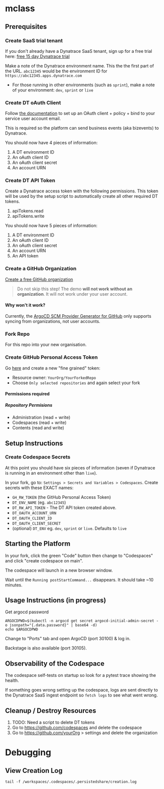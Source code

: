 # mclass

## Prerequisites

### Create SaaS trial tenant

If you don't already have a Dynatrace SaaS tenant, sign up for a free trial here: [free 15 day Dynatrace trial](https://www.dynatrace.com/trial)

Make a note of the Dynatrace environment name. This the the first part of the URL. `abc12345` would be the environment ID for `https://abc12345.apps.dynatrace.com`

* For those running in other environments (such as `sprint`), make a note of your environment: `dev`, `sprint` or `live`

### Create DT oAuth Client

Follow [the documentation](https://www.dynatrace.com/support/help/platform-modules/business-analytics/ba-api-ingest) to set up an OAuth client + policy + bind to your service user account email.

This is required so the platform can send business events (aka bizevents) to Dynatrace.

You should now have 4 pieces of information:

1. A DT environment ID
1. An oAuth client ID
1. An oAuth client secret
1. An account URN

### Create DT API Token

Create a Dynatrace access token with the following permissions. This token will be used by the setup script to automatically create all other required DT tokens.

1. apiTokens.read
1. apiTokens.write

You should now have 5 pieces of information:

1. A DT environment ID
1. An oAuth client ID
1. An oAuth client secret
1. An account URN
1. An API token

### Create a GitHub Organization

[Create a free GitHub organization](https://github.com/account/organizations/new?plan=free)

> Do not skip this step! The demo **will not work without an organization**. It will not work under your user account.

#### Why won't it work?

Currently, the [ArgoCD SCM Provider Generator for GitHub](https://argocd-applicationset.readthedocs.io/en/stable/Generators-SCM-Provider/#github) only supports syncing from organizations, not user accounts.

### Fork Repo

For this repo into your new organisation.

### Create GitHub Personal Access Token

Go [here](https://github.com/settings/personal-access-tokens/new) and create a new "fine grained" token:

- Resource owner: `YourOrg/YourForkedRepo`
- Choose `Only selected repositories` and again select your fork

#### Permissions required

##### Repository Permisions

- Administration (read + write)
- Codespaces (read + write)
- Contents (read and write)

## Setup Instructions

### Create Codespace Secrets

At this point you should have six pieces of information (seven if Dynatrace is running in an environment other than `live`).

In your fork, go to: `Settings > Secrets and Variables > Codespaces`. Create secrets with these EXACT names:

- `GH_RW_TOKEN` (the GitHub Personal Access Token)
- `DT_ENV_NAME` (eg. `abc12345`)
- `DT_RW_API_TOKEN` - The DT API token created above.
- `DT_OAUTH_ACCOUNT_URN`
- `DT_OAUTH_CLIENT_ID`
- `DT_OAUTH_CLIENT_SECRET`
- (optional) `DT_ENV` eg. `dev`, `sprint` or `live`. Defaults to `live`

## Starting the Platform

In your fork, click the green "Code" button then change to "Codespaces" and click  "create codespace on main".

The codespace will launch in a new browser window.

Wait until the `Running postStartCommand...` disappears. It should take ~10 minutes.

## Usage Instructions (in progress)

Get argocd password
```
ARGOCDPWD=$(kubectl -n argocd get secret argocd-initial-admin-secret -o jsonpath="{.data.password}" | base64 -d)
echo $ARGOCDPWD
```

Change to "Ports" tab and open ArgoCD (port 30100) & log in.

Backstage is also available (port 30105).

## Observability of the Codespace

The codespace self-tests on startup so look for a pytest trace showing the health.

If something goes wrong setting up the codespace, logs are sent directly to the Dynatrace SaaS ingest endpoint so `fetch logs` to see what went wrong.

## Cleanup / Destroy Resources

1. TODO: Need a script to delete DT tokens
2. Go to https://github.com/codespaces and delete the codespace
3. Go to https://github.com/yourOrg > settings and delete the organization

# Debugging

## View Creation Log

```
tail -f /workspaces/.codespaces/.persistedshare/creation.log
```
